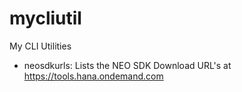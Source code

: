 # mycliutil
My CLI Utilities
* neosdkurls: Lists the NEO SDK Download URL's at https://tools.hana.ondemand.com
